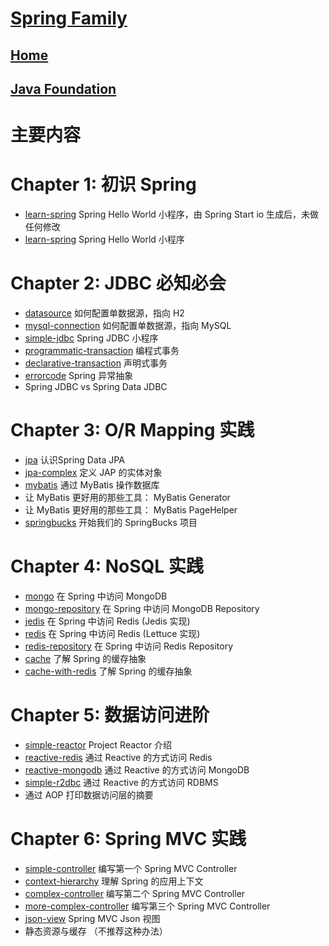 # [Spring Family](https://du-feng.github.io/SpringFamily)
## [Home](https://du-feng.github.io/)
## [Java Foundation](https://du-feng.github.io/LearnJava)

# 主要内容

# Chapter 1: 初识 Spring
- [learn-spring](https://du-feng.github.io/SpringFamily/Chapter%201/hell-world) Spring Hello World 小程序，由 Spring Start io 生成后，未做任何修改
- [learn-spring](https://du-feng.github.io/SpringFamily/Chapter%201/learn-spring) Spring Hello World 小程序
# Chapter 2: JDBC 必知必会
- [datasource](https://du-feng.github.io/SpringFamily/Chapter%202/datasource) 如何配置单数据源，指向 H2
- [mysql-connection](https://du-feng.github.io/SpringFamily/Chapter%202/mysql-connection) 如何配置单数据源，指向 MySQL
- [simple-jdbc](https://du-feng.github.io/SpringFamily/Chapter%202/simple-jdbc) Spring JDBC 小程序
- [programmatic-transaction](https://du-feng.github.io/SpringFamily/Chapter%202/programmatic-transaction) 编程式事务
- [declarative-transaction](https://du-feng.github.io/SpringFamily/Chapter%202/declarative-transaction) 声明式事务
- [errorcode](https://du-feng.github.io/SpringFamily/Chapter%202/errorcode) Spring 异常抽象
- Spring JDBC vs Spring Data JDBC

# Chapter 3: O/R Mapping 实践
- [jpa](https://du-feng.github.io/SpringFamily/Chapter%203/jpa) 认识Spring Data JPA
- [jpa-complex](https://du-feng.github.io/SpringFamily/Chapter%203/jpa-complex) 定义 JAP 的实体对象
- [mybatis](https://du-feng.github.io/SpringFamily/Chapter%203/jpa-complex) 通过 MyBatis 操作数据库
- 让 MyBatis 更好用的那些工具： MyBatis Generator
- 让 MyBatis 更好用的那些工具： MyBatis PageHelper
- [springbucks](https://du-feng.github.io/SpringFamily/Chapter%203/springbucks) 开始我们的 SpringBucks 项目

# Chapter 4: NoSQL 实践
- [mongo](https://du-feng.github.io/SpringFamily/Chapter%204/mongo) 在 Spring 中访问 MongoDB
- [mongo-repository](https://du-feng.github.io/SpringFamily/Chapter%204/mongo-repository) 在 Spring 中访问 MongoDB Repository
- [jedis](https://du-feng.github.io/SpringFamily/Chapter%204/jedis) 在 Spring 中访问 Redis (Jedis 实现)
- [redis](https://du-feng.github.io/SpringFamily/Chapter%204/redis) 在 Spring 中访问 Redis (Lettuce 实现)
- [redis-repository](https://du-feng.github.io/SpringFamily/Chapter%204/redis-repository) 在 Spring 中访问 Redis Repository
- [cache](https://du-feng.github.io/SpringFamily/Chapter%204/cache) 了解 Spring 的缓存抽象
- [cache-with-redis](https://du-feng.github.io/SpringFamily/Chapter%204/cache-with-redis) 了解 Spring 的缓存抽象

# Chapter 5: 数据访问进阶
- [simple-reactor](https://du-feng.github.io/SpringFamily/Chapter%205/simple-reactor) Project Reactor 介绍
- [reactive-redis](https://du-feng.github.io/SpringFamily/Chapter%205/reactive-redis) 通过 Reactive 的方式访问 Redis
- [reactive-mongodb](https://du-feng.github.io/SpringFamily/Chapter%205/reactive-mongodb) 通过 Reactive 的方式访问 MongoDB
- [simple-r2dbc](https://du-feng.github.io/SpringFamily/Chapter%205/simple-r2dbc) 通过 Reactive 的方式访问 RDBMS
- 通过 AOP 打印数据访问层的摘要

# Chapter 6: Spring MVC 实践
- [simple-controller](https://du-feng.github.io/SpringFamily/Chapter%206/simple-controller) 编写第一个 Spring MVC Controller
- [context-hierarchy](https://du-feng.github.io/SpringFamily/Chapter%206/context-hierarchy) 理解 Spring 的应用上下文
- [complex-controller](https://du-feng.github.io/SpringFamily/Chapter%206/complex-controller) 编写第二个 Spring MVC Controller
- [more-complex-controller](https://du-feng.github.io/SpringFamily/Chapter%206/more-complex-controller) 编写第三个 Spring MVC Controller
- [json-view](https://du-feng.github.io/SpringFamily/Chapter%206/json-view) Spring MVC Json 视图
- 静态资源与缓存 （不推荐这种办法）

